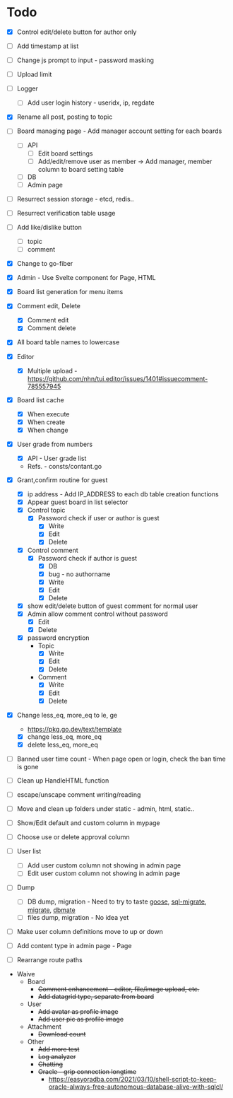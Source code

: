 # Todo

* [x] Control edit/delete button for author only
* [ ] Add timestamp at list
* [ ] Change js prompt to input - password masking
* [ ] Upload limit
* [ ] Logger
    * [ ] Add user login history - useridx, ip, regdate

* [x] Rename all post, posting to topic
* [ ] Board managing page - Add manager account setting for each boards
    * [ ] API
        * [ ] Edit board settings
        * [ ] Add/edit/remove user as member -> Add manager, member column to board setting table
    * [ ] DB
    * [ ] Admin page
* [ ] Resurrect session storage - etcd, redis..
* [ ] Resurrect verification table usage

* [ ] Add like/dislike button
    * [ ] topic
    * [ ] comment

* [x] Change to go-fiber
* [x] Admin - Use Svelte component for Page, HTML
* [x] Board list generation for menu items
* [x] Comment edit, Delete
    * [x] Comment edit
    * [x] Comment delete
* [x] All board table names to lowercase
* [x] Editor
    * [x] Multiple upload - https://github.com/nhn/tui.editor/issues/1401#issuecomment-785557945
* [x] Board list cache
    * [x] When execute
    * [x] When create
    * [x] When change
* [x] User grade from numbers
    * [x] API - User grade list
    * Refs. - consts/contant.go
* [x] Grant,confirm routine for guest
    * [x] ip address - Add IP_ADDRESS to each db table creation functions
    * [x] Appear guest board in list selector
    * [x] Control topic
        * [x] Password check if user or author is guest
            * [x] Write
            * [x] Edit
            * [x] Delete
    * [x] Control comment
        * [x] Password check if author is guest
            * [x] DB
            * [x] bug - no authorname
            * [x] Write
            * [x] Edit
            * [x] Delete
    * [x] show edit/delete button of guest comment for normal user
    * [x] Admin allow comment control without password
        * [x] Edit
        * [x] Delete
    * [x] password encryption
        * Topic
            * [x] Write
            * [x] Edit
            * [x] Delete
        * Comment
            * [x] Write
            * [x] Edit
            * [x] Delete
* [x] Change less_eq, more_eq to le, ge
    * https://pkg.go.dev/text/template
    * [x] change less_eq, more_eq
    * [x] delete less_eq, more_eq

* [ ] Banned user time count - When page open or login, check the ban time is gone
* [ ] Clean up HandleHTML function
* [ ] escape/unscape comment writing/reading
* [ ] Move and clean up folders under static - admin, html, static..
* [ ] Show/Edit default and custom column in mypage
* [ ] Choose use or delete approval column
* [ ] User list
    * [ ] Add user custom column not showing in admin page
    * [ ] Edit user custom column not showing in admin page
* [ ] Dump
    * [ ] DB dump, migration - Need to try to taste [goose](https://github.com/pressly/goose), [sql-migrate](https://github.com/rubenv/sql-migrate), [migrate](https://github.com/golang-migrate/migrate), [dbmate](https://github.com/amacneil/dbmate)
    * [ ] files dump, migration - No idea yet
* [ ] Make user column definitions move to up or down
* [ ] Add content type in admin page - Page
* [ ] Rearrange route paths

* Waive
    * Board
        * ~~Comment enhancement - editor, file/image upload, etc.~~
        * ~~Add datagrid type, separate from board~~
    * User
        * ~~Add avatar as profile image~~
        * ~~Add user pic as profile image~~
    * Attachment
        * ~~Download count~~
    * Other
        * ~~Add more test~~
        * ~~Log analyzer~~
        * ~~Chatting~~
        * ~~Oracle - grip connection longtime~~
            * https://easyoradba.com/2021/03/10/shell-script-to-keep-oracle-always-free-autonomous-database-alive-with-sqlcl/
